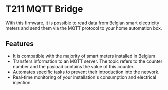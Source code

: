 
# T211 MQTT Bridge

With this firmware, it is possible to read data from Belgian smart electricity meters and send them via the MQTT protocol to your home automation box.


## Features

- It is compatible with the majority of smart meters installed in Belgium
- Transfers information to an MQTT server. The topic refers to the counter number and the payload contains the value of this counter.
- Automates specific tasks to prevent their introduction into the network.
- Real-time monitoring of your installation's consumption and electrical injection.

